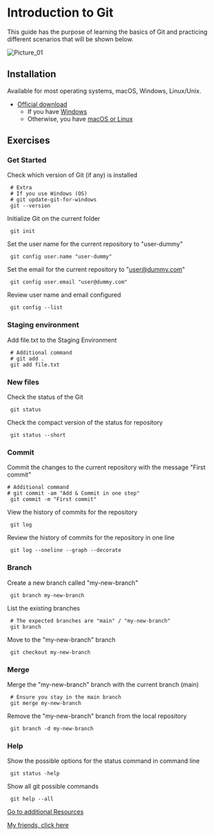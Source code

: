 # Introduction to Git
This guide has the purpose of learning the basics of Git and practicing different scenarios that will be shown below.

![Picture_01](./git.gif)

## Installation
Available for most operating systems, macOS, Windows, Linux/Unix.

- [Official download](https://git-scm.com/downloads)
    - If you have [Windows](https://phoenixnap.com/kb/how-to-install-git-windows)
    - Otherwise, you have [macOS or Linux](https://github.com/git-guides/install-git)

## Exercises
### Get Started
Check which version of Git (if any) is installed
```console
 # Extra 
 # If you use Windows (OS) 
 # git update-git-for-windows
 git --version
```

Initialize Git on the current folder
```console
 git init
```

Set the user name for the current repository to "user-dummy"
```console
 git config user.name "user-dummy"
```

Set the email for the current repository to "user@dummy.com"
```console
 git config user.email "user@dummy.com"
```

Review user name and email configured
```console
 git config --list
```

### Staging environment
Add file.txt to the Staging Environment
```console
 # Additional command
 # git add .
 git add file.txt
```

### New files 
Check the status of the Git
```console
 git status
```

Check the compact version of the status for repository
```console
 git status --short
```

### Commit 
Commit the changes to the current repository with the message "First commit"
```console
# Additional command
# git commit -am "Add & Commit in one step"
 git commit -m "First commit"
```

View the history of commits for the repository
```console
 git log
```

Review the history of commits for the repository in one line
```console
 git log --oneline --graph --decorate
```

### Branch
Create a new branch called "my-new-branch"
```console
 git branch my-new-branch
```

List the existing branches
```console
 # The expected branches are "main" / "my-new-branch"
 git branch
```

Move to the "my-new-branch" branch
```console
 git checkout my-new-branch
```

### Merge
Merge the "my-new-branch" branch with the current branch (main)
```console
 # Ensure you stay in the main branch 
 git merge my-new-branch
```

Remove the "my-new-branch" branch from the local repository
```console
 git branch -d my-new-branch
```

### Help
Show the possible options for the status command in command line
```console
 git status -help
```

Show all git possible commands
```console
 git help --all
```

[Go to additional Resources](./additional_resources.md)

[My friends, click here](./Pool%20Folder%20(Pull%20Requests)/README.md)

<!-- It is a secret, send me coffee please. Oswald TC - Feb 26th 2023 -->